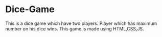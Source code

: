# Dice-Game
This is a dice game which have two players. Player which has maximum number on his dice wins. This game is made using HTML,CSS,JS.
